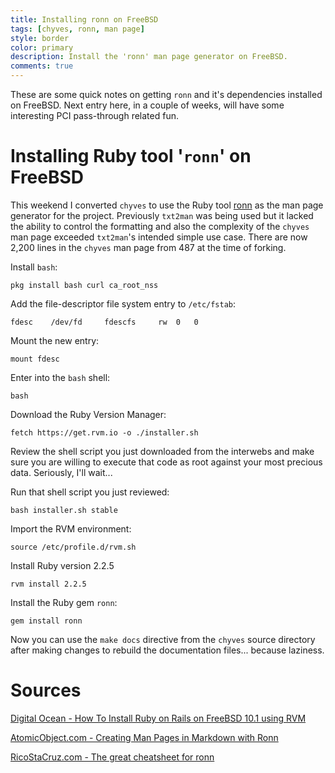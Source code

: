 ```yaml
---
title: Installing ronn on FreeBSD
tags: [chyves, ronn, man page]
style: border
color: primary
description: Install the 'ronn' man page generator on FreeBSD.
comments: true
---
```


These are some quick notes on getting `ronn` and it's dependencies installed on FreeBSD. Next entry here, in a couple of weeks, will have some interesting PCI pass-through related fun.

# Installing Ruby tool '`ronn`' on FreeBSD
This weekend I converted `chyves` to use the Ruby tool [ronn](https://github.com/rtomayko/ronn) as the man page generator for the project. Previously `txt2man` was being used but it lacked the ability to control the formatting and also the complexity of the `chyves` man page exceeded `txt2man`'s intended simple use case. There are now 2,200 lines in the `chyves` man page from 487 at the time of forking.

Install `bash`:

```
pkg install bash curl ca_root_nss
```

Add the file-descriptor file system entry to `/etc/fstab`:

```
fdesc    /dev/fd     fdescfs     rw  0   0
```

Mount the new entry:

```
mount fdesc
```

Enter into the `bash` shell:

```
bash
```

Download the Ruby Version Manager:

```
fetch https://get.rvm.io -o ./installer.sh
```

Review the shell script you just downloaded from the interwebs and make sure you are willing to execute that code as root against your most precious data. Seriously, I'll wait...

Run that shell script you just reviewed:

```
bash installer.sh stable
```

Import the RVM environment:

```
source /etc/profile.d/rvm.sh
```

Install Ruby version 2.2.5

```
rvm install 2.2.5
```

Install the Ruby gem `ronn`:

```
gem install ronn
```

Now you can use the `make docs` directive from the `chyves` source directory after making changes to rebuild the documentation files... because laziness.

# Sources
[Digital Ocean - How To Install Ruby on Rails on FreeBSD 10.1 using RVM](https://www.digitalocean.com/community/tutorials/how-to-install-ruby-on-rails-on-freebsd-10-1-using-rvm)

[AtomicObject.com - Creating Man Pages in Markdown with Ronn](https://spin.atomicobject.com/2015/05/06/man-pages-in-markdown-ronn/)

[RicoStaCruz.com - The great cheatsheet for ronn](http://ricostacruz.com/cheatsheets/ronn.html)
